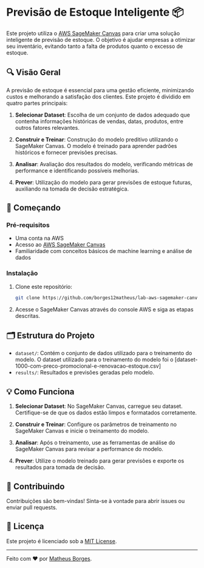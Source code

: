 # Previsão de Estoque Inteligente 📦

Este projeto utiliza o [AWS SageMaker Canvas](https://aws.amazon.com/sagemaker/canvas/) para criar uma solução inteligente de previsão de estoque. O objetivo é ajudar empresas a otimizar seu inventário, evitando tanto a falta de produtos quanto o excesso de estoque.

## 🔍 Visão Geral

A previsão de estoque é essencial para uma gestão eficiente, minimizando custos e melhorando a satisfação dos clientes. Este projeto é dividido em quatro partes principais:

1. **Selecionar Dataset**: Escolha de um conjunto de dados adequado que contenha informações históricas de vendas, datas, produtos, entre outros fatores relevantes.
   
2. **Construir e Treinar**: Construção do modelo preditivo utilizando o SageMaker Canvas. O modelo é treinado para aprender padrões históricos e fornecer previsões precisas.

3. **Analisar**: Avaliação dos resultados do modelo, verificando métricas de performance e identificando possíveis melhorias.

4. **Prever**: Utilização do modelo para gerar previsões de estoque futuras, auxiliando na tomada de decisão estratégica.

## 🚀 Começando

### Pré-requisitos

- Uma conta na AWS
- Acesso ao [AWS SageMaker Canvas](https://aws.amazon.com/sagemaker/canvas/)
- Familiaridade com conceitos básicos de machine learning e análise de dados

### Instalação

1. Clone este repositório:
   ```bash
   git clone https://github.com/borges12matheus/lab-aws-sagemaker-canvas-estoque
   ```
2. Acesse o SageMaker Canvas através do console AWS e siga as etapas descritas.

## 🗂 Estrutura do Projeto

- `dataset/`: Contém o conjunto de dados utilizado para o treinamento do modelo. O dataset utilizado para o treinamento do modelo foi o [dataset-1000-com-preco-promocional-e-renovacao-estoque.csv]
- `results/`: Resultados e previsões geradas pelo modelo.

## 💡 Como Funciona

1. **Selecionar Dataset**: No SageMaker Canvas, carregue seu dataset. Certifique-se de que os dados estão limpos e formatados corretamente.
   
2. **Construir e Treinar**: Configure os parâmetros de treinamento no SageMaker Canvas e inicie o treinamento do modelo.

3. **Analisar**: Após o treinamento, use as ferramentas de análise do SageMaker Canvas para revisar a performance do modelo.

4. **Prever**: Utilize o modelo treinado para gerar previsões e exporte os resultados para tomada de decisão.

## 📝 Contribuindo

Contribuições são bem-vindas! Sinta-se à vontade para abrir issues ou enviar pull requests.

## 📄 Licença

Este projeto é licenciado sob a [MIT License](LICENSE).

---

Feito com ❤️ por [Matheus Borges](https://github.com/borges12matheus).
